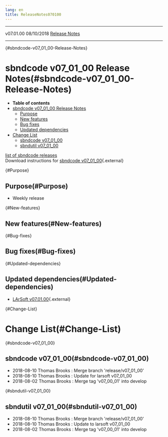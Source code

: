 ```yaml
---
lang: en
title: ReleaseNotes070100
---
```


  ----------- ------------ -- -- ------------------------------------------------------
  v07.01.00   08/10/2018         [Release Notes](ReleaseNotes070100.html)
  ----------- ------------ -- -- ------------------------------------------------------

{#sbndcode-v07_01_00-Release-Notes}

sbndcode v07\_01\_00 Release Notes(#sbndcode-v07_01_00-Release-Notes)
======================================================================================

-   **Table of contents**
-   [sbndcode v07\_01\_00 Release
    Notes](#sbndcode-v07_01_00-Release-Notes)
    -   [Purpose](#Purpose)
    -   [New features](#New-features)
    -   [Bug fixes](#Bug-fixes)
    -   [Updated dependencies](#Updated-dependencies)
-   [Change List](#Change-List)
    -   [sbndcode v07\_01\_00](#sbndcode-v07_01_00)
    -   [sbndutil v07\_01\_00](#sbndutil-v07_01_00)

[list of sbndcode
releases](List_of_SBND_code_releases.html)\
Download instructions for [sbndcode
v07\_01\_00](http://scisoft.fnal.gov/scisoft/bundles/sbnd/v07_01_00/sbndcode-v07_01_00.html){.external}

{#Purpose}

Purpose(#Purpose)
----------------------------------

-   Weekly release

{#New-features}

New features(#New-features)
--------------------------------------------

{#Bug-fixes}

Bug fixes(#Bug-fixes)
--------------------------------------

{#Updated-dependencies}

Updated dependencies(#Updated-dependencies)
------------------------------------------------------------

-   [LArSoft
    v07.01.00](https://cdcvs.fnal.gov/redmine/projects/larsoft/wiki/ReleaseNotes070100){.external}

{#Change-List}

Change List(#Change-List)
==========================================

{#sbndcode-v07_01_00}

sbndcode v07\_01\_00(#sbndcode-v07_01_00)
----------------------------------------------------------

-   2018-08-10 Thomas Brooks : Merge branch \'release/v07\_01\_00\'
-   2018-08-10 Thomas Brooks : Update for larsoft v07\_01\_00
-   2018-08-02 Thomas Brooks : Merge tag \'v07\_00\_01\' into develop

{#sbndutil-v07_01_00}

sbndutil v07\_01\_00(#sbndutil-v07_01_00)
----------------------------------------------------------

-   2018-08-10 Thomas Brooks : Merge branch \'release/v07\_01\_00\'
-   2018-08-10 Thomas Brooks : Update to larsoft v07\_01\_00
-   2018-08-02 Thomas Brooks : Merge tag \'v07\_00\_01\' into develop
